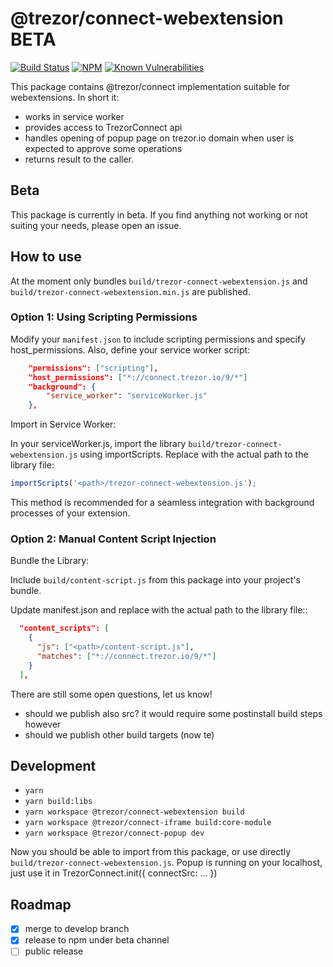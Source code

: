 # @trezor/connect-webextension BETA

[![Build Status](https://github.com/trezor/trezor-suite/actions/workflows/connect-test.yml/badge.svg)](https://github.com/trezor/trezor-suite/actions/workflows/connect-test.yml)
[![NPM](https://img.shields.io/npm/v/@trezor/connect-webextension.svg)](https://www.npmjs.org/package/@trezor/connect-webextension)
[![Known Vulnerabilities](https://snyk.io/test/github/trezor/connect-webextension/badge.svg?targetFile=package.json)](https://snyk.io/test/github/trezor/trezor-suite?targetFile=packages/connect-webextension/package.json)

This package contains @trezor/connect implementation suitable for webextensions. In short it:

-   works in service worker
-   provides access to TrezorConnect api
-   handles opening of popup page on trezor.io domain when user is expected to approve some operations
-   returns result to the caller.

## Beta

This package is currently in beta. If you find anything not working or not suiting your needs, please open an issue.

## How to use

At the moment only bundles `build/trezor-connect-webextension.js` and `build/trezor-connect-webextension.min.js` are published.

### Option 1: Using Scripting Permissions

Modify your `manifest.json` to include scripting permissions and specify host_permissions. Also, define your service worker script:

```json
    "permissions": ["scripting"],
    "host_permissions": ["*://connect.trezor.io/9/*"]
    "background": {
        "service_worker": "serviceWorker.js"
    },
```

Import in Service Worker:

In your serviceWorker.js, import the library `build/trezor-connect-webextension.js` using importScripts. Replace <path> with the actual path to the library file:

```javascript
importScripts('<path>/trezor-connect-webextension.js');
```

This method is recommended for a seamless integration with background processes of your extension.

### Option 2: Manual Content Script Injection

Bundle the Library:

Include `build/content-script.js` from this package into your project's bundle.

Update manifest.json and replace <path> with the actual path to the library file::

```json
  "content_scripts": [
    {
      "js": ["<path>/content-script.js"],
      "matches": ["*://connect.trezor.io/9/*"]
    }
  ],
```

There are still some open questions, let us know!

-   should we publish also src? it would require some postinstall build steps however
-   should we publish other build targets (now te)

## Development

-   `yarn`
-   `yarn build:libs`
-   `yarn workspace @trezor/connect-webextension build`
-   `yarn workspace @trezor/connect-iframe build:core-module`
-   `yarn workspace @trezor/connect-popup dev`

Now you should be able to import from this package, or use directly `build/trezor-connect-webextension.js`. Popup is running on your localhost, just use it in TrezorConnect.init({ connectSrc: ... })

## Roadmap

-   [x] merge to develop branch
-   [x] release to npm under beta channel
-   [ ] public release
